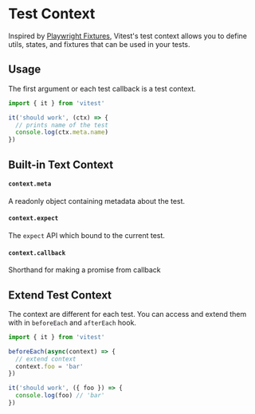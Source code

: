 # Test Context

Inspired by [Playwright Fixtures](https://playwright.dev/docs/test-fixtures), Vitest's test context allows you to define utils, states, and fixtures that can be used in your tests.

## Usage

The first argument or each test callback is a test context.

```ts
import { it } from 'vitest'

it('should work', (ctx) => {
  // prints name of the test
  console.log(ctx.meta.name)
})
```

## Built-in Text Context

#### `context.meta`

A readonly object containing metadata about the test.

#### `context.expect`

The `expect` API which bound to the current test.

#### `context.callback`

Shorthand for making a promise from callback

## Extend Test Context

The context are different for each test. You can access and extend them with in `beforeEach` and `afterEach` hook.

```ts
import { it } from 'vitest'

beforeEach(async(context) => {
  // extend context
  context.foo = 'bar'
})

it('should work', ({ foo }) => {
  console.log(foo) // 'bar'
})
```
